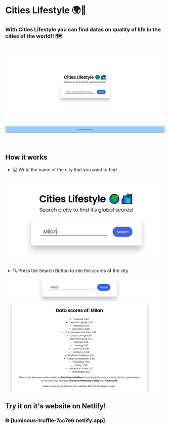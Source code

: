 # Cities Lifestyle 🌍🌃

### With Cities Lifestyle you can find datas on quality of life in the cities of the world!! 🗺

&nbsp;

<img src="https://github.com/JacopoCasanova98/Cities-Lifestyle/blob/main/src/github-img/Home.JPG" width="700"/> 

&nbsp;

## How it works


* 💻 Write the name of the city that you want to find &nbsp; &nbsp;
&nbsp;
&nbsp;
<img src="https://github.com/JacopoCasanova98/Cities-Lifestyle/blob/main/src/github-img/Write%20City.JPG" width="600"/>  


* 🔍 Press the Search Button to see the scores of the city &nbsp; &nbsp; 
&nbsp;
&nbsp;
<img src="https://github.com/JacopoCasanova98/Cities-Lifestyle/blob/main/src/github-img/Find%20Scores.JPG" width="600"/>


## Try it on it's website on Netlify!
### 🌐 [luminous-truffle-7cc7e6.netlify.app]
